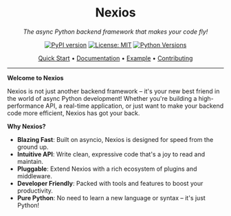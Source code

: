 <div align="center">

#  Nexios

*The async Python backend framework that makes your code fly!*

[![PyPI version](https://badge.fury.io/py/nexios.svg)](https://badge.fury.io/py/nexios)
[![License: MIT](https://img.shields.io/badge/License-MIT-yellow.svg)](https://opensource.org/licenses/MIT)
[![Python Versions](https://img.shields.io/pypi/pyversions/nexios.svg)](https://pypi.org/project/nexios/)

[Quick Start](#quick-start) • [Documentation](./introduction.md) • [Example](https://github.com/nexios-labs/nexios-exmples) • [Contributing](#contributing)

</div>

---

**Welcome to Nexios**

Nexios is not just another backend framework – it's your new best friend in the world of async Python development! Whether you're building a high-performance API, a real-time application, or just want to make your backend code more efficient, Nexios has got your back.

**Why Nexios?**

-  **Blazing Fast**: Built on asyncio, Nexios is designed for speed from the ground up.
-  **Intuitive API**: Write clean, expressive code that's a joy to read and maintain.
-  **Pluggable**: Extend Nexios with a rich ecosystem of plugins and middleware.
-  **Developer Friendly**: Packed with tools and features to boost your productivity.
-  **Pure Python**: No need to learn a new language or syntax – it's just Python!
